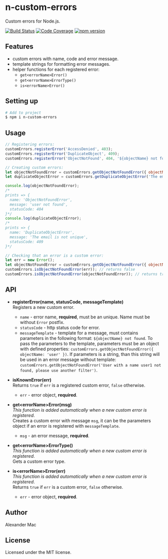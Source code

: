 # n-custom-errors
Custom errors for Node.js.

[![Build Status](https://travis-ci.org/AlexanderMac/n-custom-errors.svg?branch=master)](https://travis-ci.org/AlexanderMac/n-custom-errors)
[![Code Coverage](https://codecov.io/gh/AlexanderMac/n-custom-errors/branch/master/graph/badge.svg)](https://codecov.io/gh/AlexanderMac/n-custom-errors)
[![npm version](https://badge.fury.io/js/n-custom-errors.svg)](https://badge.fury.io/js/n-custom-errors)

## Features
- custom errors with name, code and error message.
- template strings for formatting error messages.
- helper functions for each registered error:
  - `get<errorName>Error()`
  - `get<errorName>ErrorType()`
  - `is<errorName>Error()`

## Setting up

```sh
# Add to project
$ npm i n-custom-errors
```

## Usage

```js
// Registering errors:
customErrors.registerError('AccessDenied', 403);
customErrors.registerError('DuplicateObject', 409);
customErrors.registerError('ObjectNotFound', 404, '${objectName} not found');

// Creating custom errors:
let objectNotFoundError = customErrors.getObjectNotFoundError({ objectName: 'user' });
let duplicateObjectError = customErrors.getDuplicateObjectError('The email is not unique');

console.log(objectNotFoundError);
/*
prints => {
  name: 'ObjectNotFoundError',
  message: 'user not found',
  statusCode: 404
}*/
console.log(duplicateObjectError);
/*
prints => {
  name: 'DuplicateObjectError',
  message: 'The email is not unique',
  statusCode: 409
}*/

// Checking that an error is a custom error:
let err = new Error();
let objectNotFoundError = customErrors.getObjectNotFoundError({ objectName: 'user' });
customErrors.isObjectNotFoundError(err)); // returns false
customErrors.isObjectNotFoundError(objectNotFoundError)); // returns true
```

## API

- **registerError(name, statusCode, messageTemplate)**<br>
Registers a new custom error.

  - `name` - error name, **required**, must be an unique. Name must be without `Error` postfix.
  - `statusCode` - http status code for error.
  - `messageTemplate` - template for a message, must contains parameters in the following format: `${objectName} not found`. To pass the parameters to the template, parameters must be an object with defined properties: `customErrors.getObjectNotFoundError({ objectName: 'user' })`. If parameters is a string, than this string will be used in an error message without template: `customErrors.getObjectNotFoundError('User with a name user1 not found, please use another filter')`.

- **isKnownError(err)**<br>
Returns `true` if `err` is a registered custom error, `false` otherwise.

  - `err` - error object, **required**.

- **get\<errorName\>Error(msg)**<br>
*This function is added automatically when a new custom error is registered*.<br>
Creates a custom error with message `msg`, it can be the parameters object if an error is registered with `messageTemplate`.

  - `msg` - an error message, **required**.

- **get\<errorName\>ErrorType()**<br>
*This function is added automatically when a new custom error is registered*.<br>
Gets a custom error type.

- **is\<errorName\>Error(err)**<br>
*This function is added automatically when a new custom error is registered*.
<br>Returns `true` if `err` is a custom error, `false` otherwise.

  - `err` - error object, **required**.


## Author
Alexander Mac

## License
Licensed under the MIT license.

